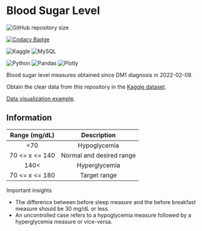# Blood Sugar Level
![GitHub repository size](https://img.shields.io/github/repo-size/h-ssiqueira/Blood_sugar_level?label=Repository%20Size&style=for-the-badge)

[![Codacy Badge](https://app.codacy.com/project/badge/Grade/1f7293af6e0f479fb811c804539c503f)](https://app.codacy.com/gh/h-ssiqueira/Blood_sugar_level/dashboard?utm_source=gh&utm_medium=referral&utm_content=&utm_campaign=Badge_grade)

![Kaggle](https://img.shields.io/badge/kaggle-20BEFF?style=for-the-badge&logo=kaggle&logoColor=white)
![MySQL](https://img.shields.io/badge/MySQL-4479A1?style=for-the-badge&logo=mysql&logoColor=white)

![Python](https://img.shields.io/badge/Python-3776AB?style=for-the-badge&logo=python&logoColor=white)
![Pandas](https://img.shields.io/badge/pandas-150458?style=for-the-badge&logo=pandas&logoColor=white)
![Plotly](https://img.shields.io/badge/plotly-3F4F75?style=for-the-badge&logo=plotly&logoColor=white)

Blood sugar level measures obtained since DM1 diagnosis in 2022-02-09.

Obtain the clear data from this repository in the [Kaggle dataset](https://www.kaggle.com/datasets/hssiqueira/blood-sugar-level).

[Data visualization example](https://www.kaggle.com/code/hssiqueira/blood-sugar-rate-example).

## Information
Range (mg/dL) | Description
:---: | :---:
<70 | Hypoglycemia
70 <= x <= 140 | Normal and desired range
140< | Hyperglycemia
70 <= x <= 180 | Target range

Important insights
- The difference between before sleep measure and the before breakfast measure should be 30 mg/dL or less.
- An uncontrolled case refers to a hypoglycemia measure followed by a hyperglycemia measure or vice-versa.
